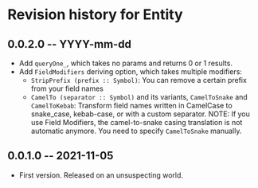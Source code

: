 # Revision history for Entity

## 0.0.2.0 -- YYYY-mm-dd

* Add `queryOne_`, which takes no params and returns 0 or 1 results.
* Add `FieldModifiers` deriving option, which takes multiple modifiers:
  * `StripPrefix (prefix :: Symbol)`: You can remove a certain prefix from your field names
  * `CamelTo (separator :: Symbol)` and its variants, `CamelToSnake` and `CamelToKebab`: Transform field names written
  in CamelCase to snake\_case, kebab-case, or with a custom separator. NOTE: If you use Field Modifiers, the 
  camel-to-snake casing translation is not automatic anymore. You need to specify `CamelToSnake` manually.
## 0.0.1.0 -- 2021-11-05

* First version. Released on an unsuspecting world.

